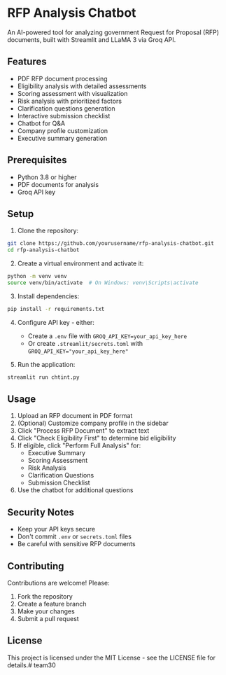 # RFP Analysis Chatbot

An AI-powered tool for analyzing government Request for Proposal (RFP) documents, built with Streamlit and LLaMA 3 via Groq API.

## Features

- PDF RFP document processing
- Eligibility analysis with detailed assessments
- Scoring assessment with visualization
- Risk analysis with prioritized factors
- Clarification questions generation
- Interactive submission checklist
- Chatbot for Q&A
- Company profile customization
- Executive summary generation

## Prerequisites

- Python 3.8 or higher
- PDF documents for analysis
- Groq API key

## Setup

1. Clone the repository:
```bash
git clone https://github.com/yourusername/rfp-analysis-chatbot.git
cd rfp-analysis-chatbot
```

2. Create a virtual environment and activate it:
```bash
python -m venv venv
source venv/bin/activate  # On Windows: venv\Scripts\activate
```

3. Install dependencies:
```bash
pip install -r requirements.txt
```

4. Configure API key - either:
   - Create a `.env` file with `GROQ_API_KEY=your_api_key_here`
   - Or create `.streamlit/secrets.toml` with `GROQ_API_KEY="your_api_key_here"`

5. Run the application:
```bash
streamlit run chtint.py
```

## Usage

1. Upload an RFP document in PDF format
2. (Optional) Customize company profile in the sidebar
3. Click "Process RFP Document" to extract text
4. Click "Check Eligibility First" to determine bid eligibility 
5. If eligible, click "Perform Full Analysis" for:
   - Executive Summary
   - Scoring Assessment
   - Risk Analysis
   - Clarification Questions
   - Submission Checklist
6. Use the chatbot for additional questions

## Security Notes

- Keep your API keys secure
- Don't commit `.env` or `secrets.toml` files
- Be careful with sensitive RFP documents

## Contributing

Contributions are welcome! Please:

1. Fork the repository
2. Create a feature branch
3. Make your changes
4. Submit a pull request

## License

This project is licensed under the MIT License - see the LICENSE file for details.#   t e a m 3 0  
 